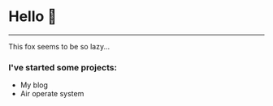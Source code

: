 # Hello 👋
<hr />
This fox seems to be so lazy... 
<h3>I've started some projects:</h3> 

- My blog
- Air operate system
  
